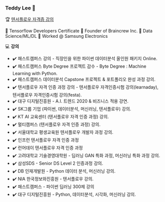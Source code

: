 ### Teddy Lee 👋

🏆 [텐서플로우 자격증 강의](https://learnaday.kr/open-course/tfcert)

📌 Tensorflow Developers Certificate
📌 Founder of Braincrew Inc.
📌 Data Science/ML/DL
📌 Worked @ Samsung Electronics

💻 **강의**
- ✔️ 패스트캠퍼스 강의 - 직장인을 위한 파이썬 데이터분석 올인원 패키지 Online.
- ✔️ 패스트캠퍼스 Byte Degree 프로젝트 감수 - Byte Degree : Machine Learning with Python.
- ✔️ 패스트캠퍼스 데이터분석 Capstone 프로젝트 & 포트폴리오 완성 과정 강의.
- ✔️ 텐서플로우 자격 인증 과정 강의 - 텐서플로우 자격인증시험 강의(learnaday), 텐서플로우 자격인증시험 강의(festa).
- ✔️ 대구 디지털진흥원 - A.I. 트렌드 2020 & 비즈니스 적용 강연.
- ✔️ SK그룹 기업 (파이썬, 데이터분석, 머신러닝, 텐서플로우) 강의.
- ✔️ KT AI 교육센터 (텐서플로우 자격 인증 과정) 강의.
- ✔️ 멀티캠퍼스 (텐서플로우 자격 인증 과정) 강의.
- ✔️ 서울대학교 평생교육원 텐서플로우 개발자 과정 강의.
- ✔️ 인프런 텐서플로우 자격 인증 과정
- ✔️ 런어데이 텐서플로우 자격 인증 과정
- ✔️ 고려대학교 기술경영대학원 - 딥러닝 GAN 특화 과정, 머신러닝 특화 과정 강의.
- ✔️ 삼성SDS - Senior DS Level 2 인증과정 강의.
- ✔️ DB 인재개발원 - Python 데이터 분석, 머신러닝 강의.
- ✔️ NIA 한국정보와진흥원 - 텐서플로우 강의.
- ✔️ 패스트캠퍼스 - 파이썬 딥러닝 300제 강의
- ✔️ 대구 디지털진흥원 - Python, 데이터분석, 시각화, 머신러닝 강의.
<!--
**teddylee777/teddylee777** is a ✨ _special_ ✨ repository because its `README.md` (this file) appears on your GitHub profile.

Here are some ideas to get you started:

- 🔭 I’m currently working on ...
- 🌱 I’m currently learning ...
- 👯 I’m looking to collaborate on ...
- 🤔 I’m looking for help with ...
- 💬 Ask me about ...
- 📫 How to reach me: ...
- 😄 Pronouns: ...
- ⚡ Fun fact: ...
-->
